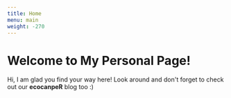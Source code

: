 ```yaml
---
title: Home
menu: main
weight: -270
---
```

<script src="https://use.fontawesome.com/6b7c0d5882.js"></script>

# Welcome to My Personal Page!

Hi, I am glad you find your way here! Look around and don't forget to check out our **ecocanpeR** blog too :)
